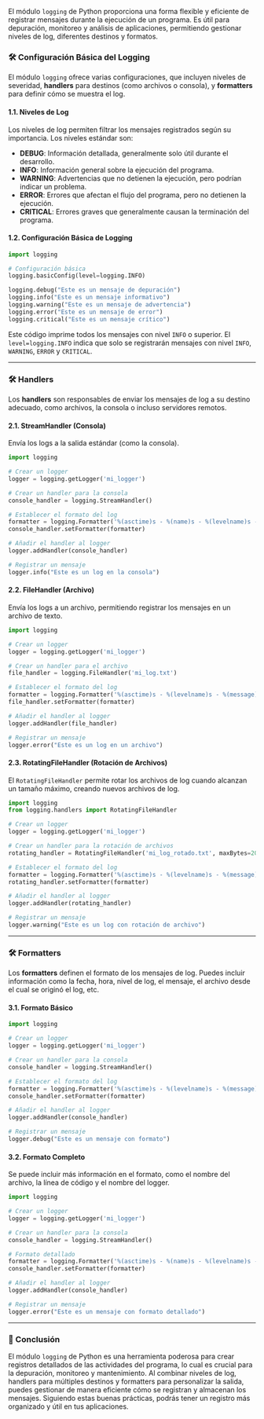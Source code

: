 

El módulo `logging` de Python proporciona una forma flexible y eficiente de registrar mensajes durante la ejecución de un programa. Es útil para depuración, monitoreo y análisis de aplicaciones, permitiendo gestionar niveles de log, diferentes destinos y formatos.

### 🛠️ Configuración Básica del Logging

El módulo `logging` ofrece varias configuraciones, que incluyen niveles de severidad, **handlers** para destinos (como archivos o consola), y **formatters** para definir cómo se muestra el log.

#### 1.1. **Niveles de Log**

Los niveles de log permiten filtrar los mensajes registrados según su importancia. Los niveles estándar son:

- **DEBUG**: Información detallada, generalmente solo útil durante el desarrollo.
- **INFO**: Información general sobre la ejecución del programa.
- **WARNING**: Advertencias que no detienen la ejecución, pero podrían indicar un problema.
- **ERROR**: Errores que afectan el flujo del programa, pero no detienen la ejecución.
- **CRITICAL**: Errores graves que generalmente causan la terminación del programa.

#### 1.2. **Configuración Básica de Logging**

```python
import logging

# Configuración básica
logging.basicConfig(level=logging.INFO)

logging.debug("Este es un mensaje de depuración")
logging.info("Este es un mensaje informativo")
logging.warning("Este es un mensaje de advertencia")
logging.error("Este es un mensaje de error")
logging.critical("Este es un mensaje crítico")
```

Este código imprime todos los mensajes con nivel `INFO` o superior. El `level=logging.INFO` indica que solo se registrarán mensajes con nivel `INFO`, `WARNING`, `ERROR` y `CRITICAL`.

---

### 🛠️ Handlers

Los **handlers** son responsables de enviar los mensajes de log a su destino adecuado, como archivos, la consola o incluso servidores remotos.

#### 2.1. **StreamHandler (Consola)**

Envía los logs a la salida estándar (como la consola).

```python
import logging

# Crear un logger
logger = logging.getLogger('mi_logger')

# Crear un handler para la consola
console_handler = logging.StreamHandler()

# Establecer el formato del log
formatter = logging.Formatter('%(asctime)s - %(name)s - %(levelname)s - %(message)s')
console_handler.setFormatter(formatter)

# Añadir el handler al logger
logger.addHandler(console_handler)

# Registrar un mensaje
logger.info("Este es un log en la consola")
```

#### 2.2. **FileHandler (Archivo)**

Envía los logs a un archivo, permitiendo registrar los mensajes en un archivo de texto.

```python
import logging

# Crear un logger
logger = logging.getLogger('mi_logger')

# Crear un handler para el archivo
file_handler = logging.FileHandler('mi_log.txt')

# Establecer el formato del log
formatter = logging.Formatter('%(asctime)s - %(levelname)s - %(message)s')
file_handler.setFormatter(formatter)

# Añadir el handler al logger
logger.addHandler(file_handler)

# Registrar un mensaje
logger.error("Este es un log en un archivo")
```

#### 2.3. **RotatingFileHandler (Rotación de Archivos)**

El `RotatingFileHandler` permite rotar los archivos de log cuando alcanzan un tamaño máximo, creando nuevos archivos de log.

```python
import logging
from logging.handlers import RotatingFileHandler

# Crear un logger
logger = logging.getLogger('mi_logger')

# Crear un handler para la rotación de archivos
rotating_handler = RotatingFileHandler('mi_log_rotado.txt', maxBytes=2000, backupCount=5)

# Establecer el formato del log
formatter = logging.Formatter('%(asctime)s - %(levelname)s - %(message)s')
rotating_handler.setFormatter(formatter)

# Añadir el handler al logger
logger.addHandler(rotating_handler)

# Registrar un mensaje
logger.warning("Este es un log con rotación de archivo")
```

---

### 🛠️ Formatters

Los **formatters** definen el formato de los mensajes de log. Puedes incluir información como la fecha, hora, nivel de log, el mensaje, el archivo desde el cual se originó el log, etc.

#### 3.1. **Formato Básico**

```python
import logging

# Crear un logger
logger = logging.getLogger('mi_logger')

# Crear un handler para la consola
console_handler = logging.StreamHandler()

# Establecer el formato del log
formatter = logging.Formatter('%(asctime)s - %(levelname)s - %(message)s')
console_handler.setFormatter(formatter)

# Añadir el handler al logger
logger.addHandler(console_handler)

# Registrar un mensaje
logger.debug("Este es un mensaje con formato")
```

#### 3.2. **Formato Completo**

Se puede incluir más información en el formato, como el nombre del archivo, la línea de código y el nombre del logger.

```python
import logging

# Crear un logger
logger = logging.getLogger('mi_logger')

# Crear un handler para la consola
console_handler = logging.StreamHandler()

# Formato detallado
formatter = logging.Formatter('%(asctime)s - %(name)s - %(levelname)s - %(message)s - %(filename)s - %(lineno)d')
console_handler.setFormatter(formatter)

# Añadir el handler al logger
logger.addHandler(console_handler)

# Registrar un mensaje
logger.error("Este es un mensaje con formato detallado")
```

---

### 🚀 Conclusión

El módulo `logging` de Python es una herramienta poderosa para crear registros detallados de las actividades del programa, lo cual es crucial para la depuración, monitoreo y mantenimiento. Al combinar niveles de log, handlers para múltiples destinos y formatters para personalizar la salida, puedes gestionar de manera eficiente cómo se registran y almacenan los mensajes. Siguiendo estas buenas prácticas, podrás tener un registro más organizado y útil en tus aplicaciones.
